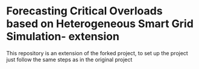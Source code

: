 # Forecasting Critical Overloads based on Heterogeneous Smart Grid Simulation- extension 

This repository is an extension of the forked project,
to set up the project just follow the same steps as in the original project 


